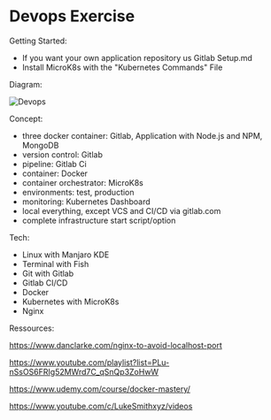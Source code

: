 # Devops Exercise

Getting Started:
- If you want your own application repository us Gitlab Setup.md
- Install MicroK8s with the "Kubernetes Commands" File

Diagram:

![Devops](https://user-images.githubusercontent.com/6658807/87093038-d2484780-c23c-11ea-9ac7-e158f28cb0f0.png "Diagram for concept")

Concept:
- three docker container: Gitlab, Application with Node.js and NPM, MongoDB
- version control: Gitlab
- pipeline: Gitlab Ci
- container: Docker
- container orchestrator: MicroK8s
- environments: test, production
- monitoring: Kubernetes Dashboard
- local everything, except VCS and CI/CD via gitlab.com
- complete infrastructure start script/option

Tech:
- Linux with Manjaro KDE
- Terminal with Fish
- Git with Gitlab 
- Gitlab CI/CD
- Docker
- Kubernetes with MicroK8s
- Nginx

Ressources:

https://www.danclarke.com/nginx-to-avoid-localhost-port

https://www.youtube.com/playlist?list=PLu-nSsOS6FRIg52MWrd7C_qSnQp3ZoHwW

https://www.udemy.com/course/docker-mastery/

https://www.youtube.com/c/LukeSmithxyz/videos
